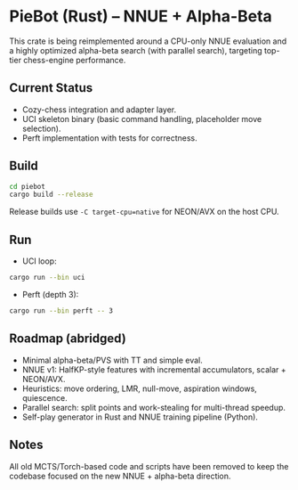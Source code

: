 # PieBot (Rust) – NNUE + Alpha-Beta

This crate is being reimplemented around a CPU-only NNUE evaluation and a highly optimized alpha-beta search (with parallel search), targeting top-tier chess-engine performance.

## Current Status

- Cozy-chess integration and adapter layer.
- UCI skeleton binary (basic command handling, placeholder move selection).
- Perft implementation with tests for correctness.

## Build

```bash
cd piebot
cargo build --release
```

Release builds use `-C target-cpu=native` for NEON/AVX on the host CPU.

## Run

- UCI loop:
```bash
cargo run --bin uci
```

- Perft (depth 3):
```bash
cargo run --bin perft -- 3
```

## Roadmap (abridged)

- Minimal alpha-beta/PVS with TT and simple eval.
- NNUE v1: HalfKP-style features with incremental accumulators, scalar + NEON/AVX.
- Heuristics: move ordering, LMR, null-move, aspiration windows, quiescence.
- Parallel search: split points and work-stealing for multi-thread speedup.
- Self-play generator in Rust and NNUE training pipeline (Python).

## Notes

All old MCTS/Torch-based code and scripts have been removed to keep the codebase focused on the new NNUE + alpha-beta direction.
